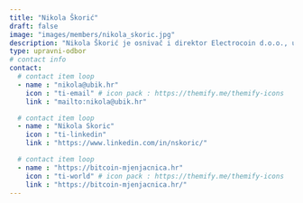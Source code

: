```yaml
---
title: "Nikola Škorić"
draft: false
image: "images/members/nikola_skoric.jpg"
description: "Nikola Škorić je osnivač i direktor Electrocoin d.o.o., u sastavu kojeg posluje vodeća hrvatska mjenjačnica kriptovaluta i platni sustav Paycek."
type: upravni-odbor
# contact info
contact:
  # contact item loop
  - name : "nikola@ubik.hr"
    icon : "ti-email" # icon pack : https://themify.me/themify-icons
    link : "mailto:nikola@ubik.hr"

  # contact item loop
  - name : "Nikola Skoric"
    icon : "ti-linkedin"
    link : "https://www.linkedin.com/in/nskoric/"

  # contact item loop
  - name : "https://bitcoin-mjenjacnica.hr"
    icon : "ti-world" # icon pack : https://themify.me/themify-icons
    link : "https://bitcoin-mjenjacnica.hr/"
---
```

